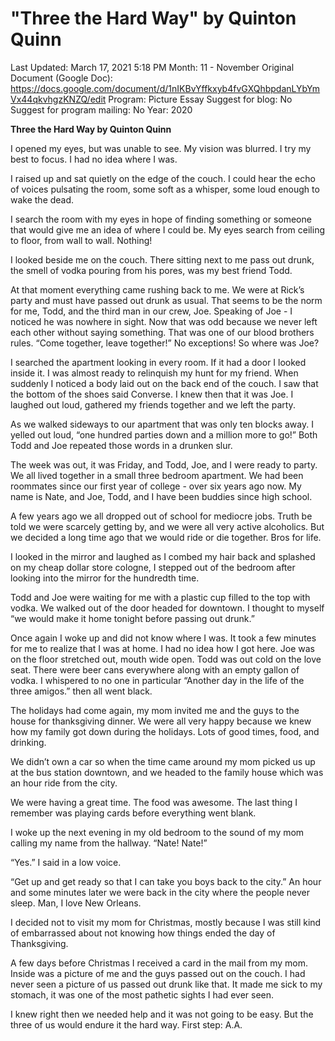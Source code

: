 # "Three the Hard Way" by Quinton Quinn

Last Updated: March 17, 2021 5:18 PM
Month: 11 - November
Original Document (Google Doc): https://docs.google.com/document/d/1nIKBvYffkxyb4fvGXQhbpdanLYbYmVx44qkvhgzKNZQ/edit
Program: Picture Essay
Suggest for blog: No
Suggest for program mailing: No
Year: 2020

**Three the Hard Way by Quinton Quinn**

I opened my eyes, but was unable to see. My vision was blurred. I try my best to focus. I had no idea where I was.

I raised up and sat quietly on the edge of the couch. I could hear the echo of voices pulsating the room, some soft as a whisper, some loud enough to wake the dead.

I search the room with my eyes in hope of finding something or someone that would give me an idea of where I could be. My eyes search from ceiling to floor, from wall to wall. Nothing!

I looked beside me on the couch. There sitting next to me pass out drunk, the smell of vodka pouring from his pores, was my best friend Todd.

At that moment everything came rushing back to me. We were at Rick’s party and must have passed out drunk as usual. That seems to be the norm for me, Todd, and the third man in our crew, Joe. Speaking of Joe - I noticed he was nowhere in sight. Now that was odd because we never left each other without saying something. That was one of our blood brothers rules. “Come together, leave together!” No exceptions! So where was Joe?

I searched the apartment looking in every room. If it had a door I looked inside it. I was almost ready to relinquish my hunt for my friend. When suddenly I noticed a body laid out on the back end of the couch. I saw that the bottom of the shoes said Converse. I knew then that it was Joe. I laughed out loud, gathered my friends together and we left the party.

As we walked sideways to our apartment that was only ten blocks away. I yelled out loud, “one hundred parties down and a million more to go!” Both Todd and Joe repeated those words in a drunken slur.

The week was out, it was Friday, and Todd, Joe, and I were ready to party. We all lived together in a small three bedroom apartment. We had been roommates since our first year of college - over six years ago now. My name is Nate, and Joe, Todd, and I have been buddies since high school.

A few years ago we all dropped out of school for mediocre jobs. Truth be told we were scarcely getting by, and we were all very active alcoholics. But we decided a long time ago that we would ride or die together. Bros for life.

I looked in the mirror and laughed as I combed my hair back and splashed on my cheap dollar store cologne, I stepped out of the bedroom after looking into the mirror for the hundredth time.

Todd and Joe were waiting for me with a plastic cup filled to the top with vodka. We walked out of the door headed for downtown. I thought to myself “we would make it home tonight before passing out drunk.”

Once again I woke up and did not know where I was. It took a few minutes for me to realize that I was at home. I had no idea how I got here. Joe was on the floor stretched out, mouth wide open. Todd was out cold on the love seat. There were beer cans everywhere along with an empty gallon of vodka. I whispered to no one in particular “Another day in the life of the three amigos.” then all went black.

The holidays had come again, my mom invited me and the guys to the house for thanksgiving dinner. We were all very happy because we knew how my family got down during the holidays. Lots of good times, food, and drinking.

We didn’t own a car so when the time came around my mom picked us up at the bus station downtown, and we headed to the family house which was an hour ride from the city.

We were having a great time. The food was awesome. The last thing I remember was playing cards before everything went blank.

I woke up the next evening in my old bedroom to the sound of my mom calling my name from the hallway. “Nate! Nate!”

“Yes.” I said in a low voice.

“Get up and get ready so that I can take you boys back to the city.” An hour and some minutes later we were back in the city where the people never sleep. Man, I love New Orleans.

I decided not to visit my mom for Christmas, mostly because I was still kind of embarrassed about not knowing how things ended the day of Thanksgiving.

A few days before Christmas I received a card in the mail from my mom. Inside was a picture of me and the guys passed out on the couch. I had never seen a picture of us passed out drunk like that. It made me sick to my stomach, it was one of the most pathetic sights I had ever seen.

I knew right then we needed help and it was not going to be easy. But the three of us would endure it the hard way. First step: A.A.